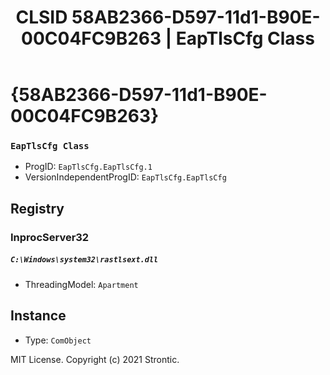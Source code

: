 ﻿---
title: "CLSID 58AB2366-D597-11d1-B90E-00C04FC9B263 | EapTlsCfg Class"
excerpt: What is COM-Object CLSID 58AB2366-D597-11d1-B90E-00C04FC9B263?
---

# {58AB2366-D597-11d1-B90E-00C04FC9B263}

### `EapTlsCfg Class`
* ProgID: `EapTlsCfg.EapTlsCfg.1`
* VersionIndependentProgID: `EapTlsCfg.EapTlsCfg`

## Registry


### InprocServer32

##### `C:\Windows\system32\rastlsext.dll`
* ThreadingModel: `Apartment`

## Instance

* Type: `ComObject`

MIT License. Copyright (c) 2021 Strontic.


